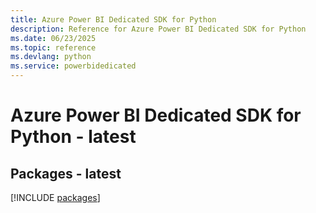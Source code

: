 ```yaml
---
title: Azure Power BI Dedicated SDK for Python
description: Reference for Azure Power BI Dedicated SDK for Python
ms.date: 06/23/2025
ms.topic: reference
ms.devlang: python
ms.service: powerbidedicated
---
```

# Azure Power BI Dedicated SDK for Python - latest
## Packages - latest
[!INCLUDE [packages](power-bi-dedicated-index.md)]